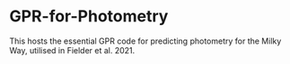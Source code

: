 # GPR-for-Photometry
This hosts the essential GPR code for predicting photometry for the Milky Way, utilised in Fielder et al. 2021.
